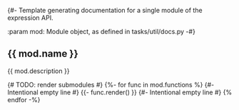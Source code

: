 {#-
  Template generating documentation for a single module of the expression API.

  :param mod: Module object, as defined in tasks/util/docs.py
-#}

## {{ mod.name }}

{{ mod.description }}

{# TODO: render submodules #}
{%- for func in mod.functions %}
    {#- Intentional empty line #}
    {{- func.render() }}
    {#- Intentional empty line #}
{% endfor -%}
